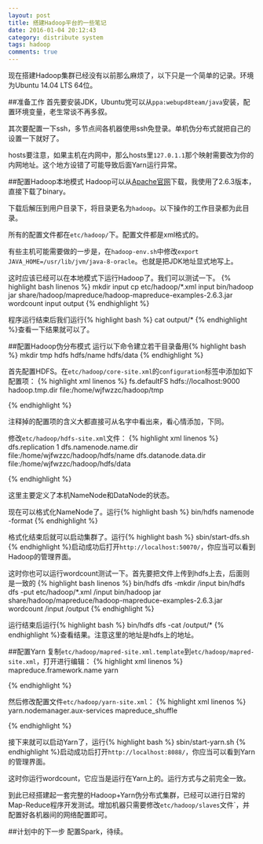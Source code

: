 ```yaml
---
layout: post
title: 搭建Hadoop平台的一些笔记
date: 2016-01-04 20:12:43
category: distribute system
tags: hadoop
comments: true
---
```

现在搭建Hadoop集群已经没有以前那么麻烦了，以下只是一个简单的记录。环境为Ubuntu 14.04 LTS 64位。

##准备工作
首先要安装JDK，Ubuntu党可以从`ppa:webupd8team/java`安装，配置环境变量，老生常谈不再多叙。

其次要配置一下ssh，多节点间各机器使用ssh免登录。单机伪分布式就把自己的设置一下就好了。

hosts要注意，如果主机在内网中，那么hosts里`127.0.1.1`那个映射需要改为你的内网地址。这个地方设错了可能导致后面Yarn运行异常。

##配置Hadoop本地模式
Hadoop可以从[Apache官网](http://hadoop.apache.org/releases.html)下载，我使用了2.6.3版本，直接下载了binary。

下载后解压到用户目录下，将目录更名为`hadoop`。以下操作的工作目录都为此目录。

所有的配置文件都在`etc/hadoop/`下。配置文件都是xml格式的。

有些主机可能需要做的一步是，在`hadoop-env.sh`中修改`export JAVA_HOME=/usr/lib/jvm/java-8-oracle`。也就是把JDK地址显式地写上。

这时应该已经可以在本地模式下运行Hadoop了。我们可以测试一下。
{% highlight bash linenos %}
mkdir input
cp etc/hadoop/*.xml input
bin/hadoop jar share/hadoop/mapreduce/hadoop-mapreduce-examples-2.6.3.jar wordcount input output
{% endhighlight %}

程序运行结束后我们运行{% highlight bash %} cat output/* {% endhighlight %}查看一下结果就可以了。

##配置Hadoop伪分布模式
运行以下命令建立若干目录备用{% highlight bash %} mkdir tmp hdfs hdfs/name hdfs/data {% endhighlight %}

首先配置HDFS。在`etc/hadoop/core-site.xml`的`configuration`标签中添加如下配置项：
{% highlight xml linenos %}
<configuration>
    <property>
        <name>fs.defaultFS</name>
        <value>hdfs://localhost:9000</value>
    </property>
    <property>
        <name>hadoop.tmp.dir</name>
        <value>file:/home/wjfwzzc/hadoop/tmp</value>
    </property>
<!--
    <property>
        <name>io.file.buffer.size</name>
        <value>131702</value>
    </property>
-->
</configuration>
{% endhighlight %}

注释掉的配置项的含义大都直接可从名字中看出来，看心情添加，下同。

修改`etc/hadoop/hdfs-site.xml`文件：
{% highlight xml linenos %}
<configuration>
    <property>
        <name>dfs.replication</name>
        <value>1</value>
    </property>
    <property>
        <name>dfs.namenode.name.dir</name>
        <value>file:/home/wjfwzzc/hadoop/hdfs/name</value>
    </property>
    <property>
        <name>dfs.datanode.data.dir</name>
        <value>file:/home/wjfwzzc/hadoop/hdfs/data</value>
    </property>
<!--
    <property>
        <name>dfs.namenode.secondary.http-address</name>
        <value>localhost:9001</value>
    </property>
    <property>
        <name>dfs.webhdfs.enabled</name>
        <value>true</value>
    </property>
-->
</configuration>
{% endhighlight %}

这里主要定义了本机NameNode和DataNode的状态。

现在可以格式化NameNode了。运行{% highlight bash %} bin/hdfs namenode -format {% endhighlight %}

格式化结束后就可以启动集群了。运行{% highlight bash %} sbin/start-dfs.sh {% endhighlight %}启动成功后打开`http://localhost:50070/`，你应当可以看到Hadoop的管理界面。

这时你也可以运行wordcount测试一下。首先要把文件上传到hdfs上去，后面则是一致的
{% highlight bash linenos %}
bin/hdfs dfs -mkdir /input
bin/hdfs dfs -put etc/hadoop/*.xml /input
bin/hadoop jar share/hadoop/mapreduce/hadoop-mapreduce-examples-2.6.3.jar wordcount /input /output
{% endhighlight %}

运行结束后运行{% highlight bash %} bin/hdfs dfs -cat /output/* {% endhighlight %}查看结果。注意这里的地址是hdfs上的地址。

##配置Yarn
复制`etc/hadoop/mapred-site.xml.template`到`etc/hadoop/mapred-site.xml`，打开进行编辑：
{% highlight xml linenos %}
<configuration>
    <property>
        <name>mapreduce.framework.name</name>
        <value>yarn</value>
    </property>
<!--
    <property>
        <name>mapreduce.jobhistory.address</name>
        <value>localhost:10020</value>
    </property>
    <property>
        <name>mapreduce.jobhistory.webapp.address</name>
        <value>localhost:19888</value>
    </property>
-->
</configuration>
{% endhighlight %}

然后修改配置文件`etc/hadoop/yarn-site.xml`：
{% highlight xml linenos %}
<configuration>
    <property>
        <name>yarn.nodemanager.aux-services</name>
        <value>mapreduce_shuffle</value>
    </property>
<!--
    <property>
        <name>yarn.nodemanager.aux-services.mapreduce.shuffle.class</name>
        <value>org.apache.hadoop.mapred.ShuffleHandler</value>
    </property>
    <property>
        <name>yarn.resourcemanager.address</name>
        <value>localhost:8032</value>
    </property>
    <property>
        <name>yarn.resourcemanager.scheduler.address</name>
        <value>localhost:8030</value>
    </property>
    <property>
        <name>yarn.resourcemanager.resource-tracker.address</name>
        <value>localhost:8031</value>
    </property>
    <property>
        <name>yarn.resourcemanager.admin.address</name>
        <value>localhost:8033</value>
    </property>
    <property>
        <name>yarn.resourcemanager.webapp.address</name>
        <value>localhost:8088</value>
    </property>
    <property>
        <name>yarn.nodemanager.resource.memory-mb</name>
        <value>768</value>
    </property>
-->
</configuration>
{% endhighlight %}

接下来就可以启动Yarn了，运行{% highlight bash %} sbin/start-yarn.sh {% endhighlight %}启动成功后打开`http://localhost:8088/`，你应当可以看到Yarn的管理界面。

这时你运行wordcount，它应当是运行在Yarn上的。运行方式与之前完全一致。

到此已经搭建起一套完整的Hadoop+Yarn伪分布式集群，已经可以进行日常的Map-Reduce程序开发测试。增加机器只需要修改`etc/hadoop/slaves`文件`，并配置好各机器间的网络配置即可。

##计划中的下一步
配置Spark，待续。